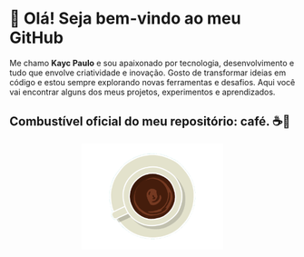 ## <h1>👋 Olá! Seja bem-vindo ao meu GitHub</h1>


Me chamo <strong>Kayc Paulo</strong> e sou apaixonado por tecnologia, desenvolvimento e tudo que envolve criatividade e inovação.
Gosto de transformar ideias em código e estou sempre explorando novas ferramentas e desafios.
Aqui você vai encontrar alguns dos meus projetos, experimentos e aprendizados.

<h2>Combustível oficial do meu repositório: café. ☕🚀</h2>

<div align="center">
  <img src="assets/gif/Coffee Ripple.gif" alt="Imagem sem fundo" width="250"/>
</div>



